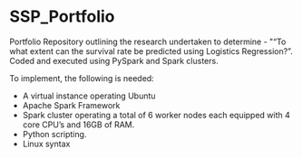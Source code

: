 # SSP_Portfolio
Portfolio Repository outlining the research undertaken to determine - "“To what extent can the survival rate be predicted using Logistics Regression?”. Coded and executed using PySpark and Spark clusters.

To implement, the following is needed:
- A virtual instance operating Ubuntu
- Apache Spark Framework
- Spark cluster operating a total of 6 worker nodes each equipped with 4 core CPU’s and 16GB of RAM.
- Python scripting.
- Linux syntax
